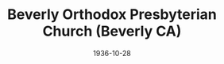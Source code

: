 ---
date: &id001 1936-10-28
end_date: null
location:
  address: Los Angeles
  city: Beverly
  state: CA
minister:
- end: 1939-01-01
  name: Donald Blackie
  start: 1936-10-28
  type: Pastor
- end: 1956-01-01
  name: Dwight Poundstone
  start: 1939-01-01
  type: Pastor
- end: 1962-01-01
  name: Arthur Olson
  start: 1957-01-01
  type: Pastor
- end: 1969-01-01
  name: Calvin Malcor
  start: 1963-01-01
  type: Pastor
- end: 1975-01-01
  name: Daniel Overduin
  start: 1969-01-01
  type: Pastor
- end: 1981-01-01
  name: Dennis Johnson
  start: 1976-01-01
  type: Pastor
- end: 1988-01-01
  name: Steven Larson
  start: 1982-01-01
  type: Pastor
- end: 2004-01-01
  name: Alan Pontier
  start: 1988-01-01
  type: Pastor
- end: 1987-01-01
  name: Josue Balderas
  start: 1982-01-01
  type: Associate Pastor
ministers:
- Donald Blackie
- Dwight Poundstone
- Arthur Olson
- Calvin Malcor
- Daniel Overduin
- Dennis Johnson
- Steven Larson
- Alan Pontier
- Josue Balderas
name: Beverly Orthodox Presbyterian Church
names:
- end: 2006-01-01
  name: Beverly Orthodox Presbyterian Church
  start: 1936-10-28
- end: 1937-07-19
  name: Gardens Tabernacle PCA
  start: 1936-10-28
origination_date: *id001
raw_data: "AR  Los Angeles\nBeverly Orthodox Presbyterian Church  (October 28, 1936\u2013\
  2006)\n(called Gardens Tabernacle PCA, October 28, 1936\u2013July 19, 1937)\nPastors:\
  \ Donald Blackie, 1936\u201339\nDwight Poundstone, 1939\u201356\nArthur Olson, 1957\u2013\
  62\nCalvin Malcor, 1963\u201369\nDaniel Overduin, 1969\u201375\nDennis Johnson,\
  \ 1976\u201381\nSteven Larson, 1982\u201388\nAlan Pontier, 1988\u20132004\nAssoc.\
  \ Pastor: Josue Balderas, 1982\u201387"
received_from: null
states:
- CA
status:
  active: false
  end_date: 2006-01-01
  reason: null
  received_from: null
  withdrawal_to: null
title: Beverly Orthodox Presbyterian Church (Beverly CA)
year_established:
- 1936

---